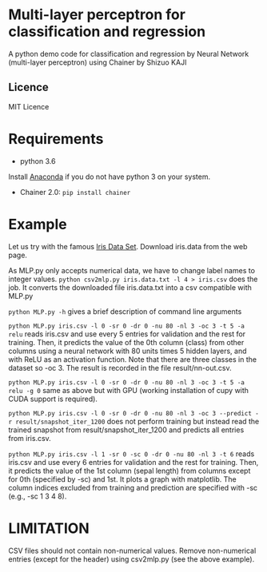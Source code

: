 Multi-layer perceptron for classification and regression
=============
A python demo code for classification and regression
by Neural Network (multi-layer perceptron) using Chainer
by Shizuo KAJI

## Licence
MIT Licence

# Requirements
- python 3.6

Install [Anaconda](https://www.anaconda.com/download/)
 if you do not have python 3 on your system.

- Chainer 2.0:  `pip install chainer`

# Example
Let us try with the famous [Iris Data Set](https://archive.ics.uci.edu/ml/datasets/iris).
Download iris.data from the web page.

As MLP.py only accepts numerical data, we have to change label names
to integer values.
`python csv2mlp.py iris.data.txt -l 4 > iris.csv`
does the job. It converts the downloaded file iris.data.txt into a csv compatible with MLP.py

`python MLP.py -h`
gives a brief description of command line arguments

`python MLP.py iris.csv -l 0 -sr 0 -dr 0 -nu 80 -nl 3 -oc 3 -t 5 -a relu`
reads iris.csv and use every 5 entries for validation and the rest for training.
Then, it predicts the value of the 0th column (class)
from other columns using a neural network with 80 units times 5 hidden layers,
and with ReLU as an activation function.
Note that there are three classes in the dataset so -oc 3.
The result is recorded in the file result/nn-out.csv.

`python MLP.py iris.csv -l 0 -sr 0 -dr 0 -nu 80 -nl 3 -oc 3 -t 5 -a relu -g 0`
same as above but with GPU (working installation of cupy with CUDA support is required).

`python MLP.py iris.csv -l 0 -sr 0 -dr 0 -nu 80 -nl 3 -oc 3 --predict -r result/snapshot_iter_1200`
does not perform training but instead read the trained snapshot from result/snapshot_iter_1200
and predicts all entries from iris.csv.

`python MLP.py iris.csv -l 1 -sr 0 -sc 0 -dr 0 -nu 80 -nl 3 -t 6`
reads iris.csv and use every 6 entries for validation and the rest for training.
Then, it predicts the value of the 1st column (sepal length)
from columns except for 0th (specified by -sc) and 1st.
It plots a graph with matplotlib.
The column indices excluded from training and prediction are specified with -sc
(e.g., -sc 1 3 4 8).

# LIMITATION
CSV files should not contain non-numerical values.
Remove non-numerical entries (except for the header) using csv2mlp.py
(see the above example).
